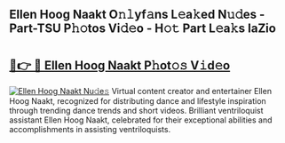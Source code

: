## Ellen Hoog Naakt O𝚗𝚕yf𝚊ns L𝚎a𝚔ed N𝚞𝚍es - Part-TSU P𝚑𝚘tos Vi𝚍𝚎o - H𝚘𝚝 Part L𝚎a𝚔s IaZio

# <h2><a href="http://kf5vco6.oniu.top/?m=Ellen+Hoog+Naakt">🔗👉 🔴 Ellen Hoog Naakt P𝚑ot𝚘𝚜 V𝚒d𝚎o</a></h2>

[![Ellen Hoog Naakt Nu𝚍e𝚜](https://i.imgur.com/0qMVB7G.gif)](http://kf5vco6.oniu.top/?m=Ellen+Hoog+Naakt)
Virtual content creator and entertainer Ellen Hoog Naakt, recognized for distributing dance and lifestyle inspiration through trending dance trends and short videos. Brilliant ventriloquist assistant Ellen Hoog Naakt, celebrated for their exceptional abilities and accomplishments in assisting ventriloquists.  
